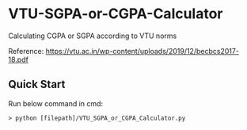 # VTU-SGPA-or-CGPA-Calculator
Calculating CGPA or SGPA according to VTU norms

Reference: https://vtu.ac.in/wp-content/uploads/2019/12/becbcs2017-18.pdf

## Quick Start

Run below command in cmd:
```
> python [filepath]/VTU_SGPA_or_CGPA_Calculator.py
```
